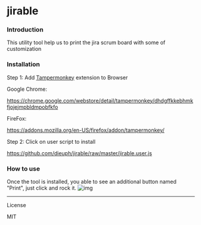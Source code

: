 # jirable


### Introduction
This utility tool help us to print the jira scrum board with some of customization

### Installation

Step 1: Add [Tampermonkey](https://tampermonkey.net/) extension to Browser

Google Chrome:  

<https://chrome.google.com/webstore/detail/tampermonkey/dhdgffkkebhmkfjojejmpbldmpobfkfo>

FireFox: 

<https://addons.mozilla.org/en-US/firefox/addon/tampermonkey/>



Step 2: Click on user script to install

https://github.com/dieuph/jirable/raw/master/jirable.user.js


### How to use
Once the tool is installed, you able to see an additional button named "Print", just click and rock it.
![img](https://raw.githubusercontent.com/dieuph/jirable/master/how-to.png)

------

License

MIT

